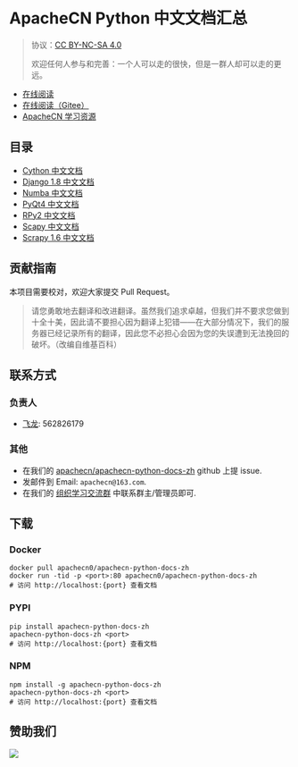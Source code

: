 # ApacheCN Python 中文文档汇总

> 协议：[CC BY-NC-SA 4.0](http://creativecommons.org/licenses/by-nc-sa/4.0/)
> 
> 欢迎任何人参与和完善：一个人可以走的很快，但是一群人却可以走的更远。

* [在线阅读](https://pydoc.apachecn.org)
* [在线阅读（Gitee）](https://apachecn.gitee.io/apachecn-python-docs-zh/)
* [ApacheCN 学习资源](http://docs.apachecn.org/)

## 目录

+   [Cython 中文文档](doc/cython-doc-zh/SUMMARY.md)
+   [Django 1.8 中文文档](doc/django-doc-18-zh/SUMMARY.md)
+   [Numba 中文文档](doc/numba-doc-zh/SUMMARY.md)
+   [PyQt4 中文文档](doc/pyqt4-doc-zh/SUMMARY.md)
+   [RPy2 中文文档](doc/rpy2-doc-zh/SUMMARY.md)
+   [Scapy 中文文档](doc/scapy-doc-zh/SUMMARY.md)
+   [Scrapy 1.6 中文文档](doc/scrapy-doc-zh/SUMMARY.md)

## 贡献指南

本项目需要校对，欢迎大家提交 Pull Request。

> 请您勇敢地去翻译和改进翻译。虽然我们追求卓越，但我们并不要求您做到十全十美，因此请不要担心因为翻译上犯错——在大部分情况下，我们的服务器已经记录所有的翻译，因此您不必担心会因为您的失误遭到无法挽回的破坏。（改编自维基百科）

## 联系方式

### 负责人

* [飞龙](https://github.com/wizardforcel): 562826179

### 其他

*   在我们的 [apachecn/apachecn-python-docs-zh](https://github.com/apachecn/apachecn-python-docs-zh) github 上提 issue.
*   发邮件到 Email: `apachecn@163.com`.
*   在我们的 [组织学习交流群](http://www.apachecn.org/organization/348.html) 中联系群主/管理员即可.

## 下载

### Docker

```
docker pull apachecn0/apachecn-python-docs-zh
docker run -tid -p <port>:80 apachecn0/apachecn-python-docs-zh
# 访问 http://localhost:{port} 查看文档
```

### PYPI

```
pip install apachecn-python-docs-zh
apachecn-python-docs-zh <port>
# 访问 http://localhost:{port} 查看文档
```

### NPM

```
npm install -g apachecn-python-docs-zh
apachecn-python-docs-zh <port>
# 访问 http://localhost:{port} 查看文档
```

## 赞助我们

![](http://data.apachecn.org/img/about/donate.jpg)
